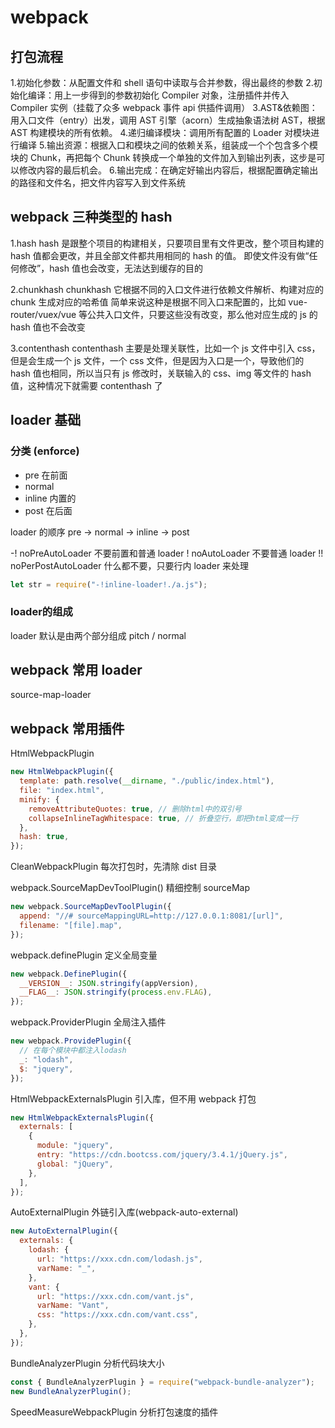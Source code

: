 # webpack

## 打包流程

1.初始化参数：从配置文件和 shell 语句中读取与合并参数，得出最终的参数 
2.初始化编译：用上一步得到的参数初始化 Compiler 对象，注册插件并传入 Compiler 实例（挂载了众多 webpack 事件 api 供插件调用）
3.AST&依赖图：用入口文件（entry）出发，调用 AST 引擎（acorn）生成抽象语法树 AST，根据 AST 构建模块的所有依赖。 
4.递归编译模块：调用所有配置的 Loader 对模块进行编译 
5.输出资源：根据入口和模块之间的依赖关系，组装成一个个包含多个模块的 Chunk，再把每个 Chunk 转换成一个单独的文件加入到输出列表，这步是可以修改内容的最后机会。 
6.输出完成：在确定好输出内容后，根据配置确定输出的路径和文件名，把文件内容写入到文件系统

## webpack 三种类型的 hash

1.hash
hash 是跟整个项目的构建相关，只要项目里有文件更改，整个项目构建的 hash 值都会更改，并且全部文件都共用相同的 hash 的值。
即使文件没有做“任何修改”，hash 值也会改变，无法达到缓存的目的

2.chunkhash
chunkhash 它根据不同的入口文件进行依赖文件解析、构建对应的 chunk 生成对应的哈希值
简单来说这种是根据不同入口来配置的，比如 vue-router/vuex/vue 等公共入口文件，只要这些没有改变，那么他对应生成的 js 的 hash 值也不会改变

3.contenthash
contenthash 主要是处理关联性，比如一个 js 文件中引入 css，但是会生成一个 js 文件，一个 css 文件，但是因为入口是一个，导致他们的 hash 值也相同，所以当只有 js 修改时，关联输入的 css、img 等文件的 hash 值，这种情况下就需要 contenthash 了

## loader 基础

### 分类 (enforce)

- pre 在前面
- normal
- inline 内置的
- post 在后面

loader 的顺序 pre -> normal -> inline -> post

-! noPreAutoLoader 不要前置和普通 loader
! noAutoLoader 不要普通 loader
!! noPerPostAutoLoader 什么都不要，只要行内 loader 来处理

```javascript
let str = require("-!inline-loader!./a.js");
```

### loader的组成

loader 默认是由两个部分组成 pitch / normal

## webpack 常用 loader

source-map-loader

## webpack 常用插件

HtmlWebpackPlugin

```js
new HtmlWebpackPlugin({
  template: path.resolve(__dirname, "./public/index.html"),
  file: "index.html",
  minify: {
    removeAttributeQuotes: true, // 删除html中的双引号
    collapseInlineTagWhitespace: true, // 折叠空行，即把html变成一行
  },
  hash: true,
});
```

CleanWebpackPlugin 每次打包时，先清除 dist 目录

webpack.SourceMapDevToolPlugin() 精细控制 sourceMap

```js
new webpack.SourceMapDevToolPlugin({
  append: "//# sourceMappingURL=http://127.0.0.1:8081/[url]",
  filename: "[file].map",
});
```

webpack.definePlugin 定义全局变量

```js
new webpack.DefinePlugin({
  __VERSION__: JSON.stringify(appVersion),
  __FLAG__: JSON.stringify(process.env.FLAG),
});
```

webpack.ProviderPlugin 全局注入插件

```js
new webpack.ProvidePlugin({
  // 在每个模块中都注入lodash
  _: "lodash",
  $: "jquery",
});
```

HtmlWebpackExternalsPlugin 引入库，但不用 webpack 打包

```js
new HtmlWebpackExternalsPlugin({
  externals: [
    {
      module: "jquery",
      entry: "https://cdn.bootcss.com/jquery/3.4.1/jQuery.js",
      global: "jQuery",
    },
  ],
});
```

AutoExternalPlugin 外链引入库(webpack-auto-external)

```js
new AutoExternalPlugin({
  externals: {
    lodash: {
      url: "https://xxx.cdn.com/lodash.js",
      varName: "_",
    },
    vant: {
      url: "https://xxx.cdn.com/vant.js",
      varName: "Vant",
      css: "https://xxx.cdn.com/vant.css",
    },
  },
});
```

BundleAnalyzerPlugin 分析代码块大小

```js
const { BundleAnalyzerPlugin } = require("webpack-bundle-analyzer");
new BundleAnalyzerPlugin();
```

SpeedMeasureWebpackPlugin 分析打包速度的插件
